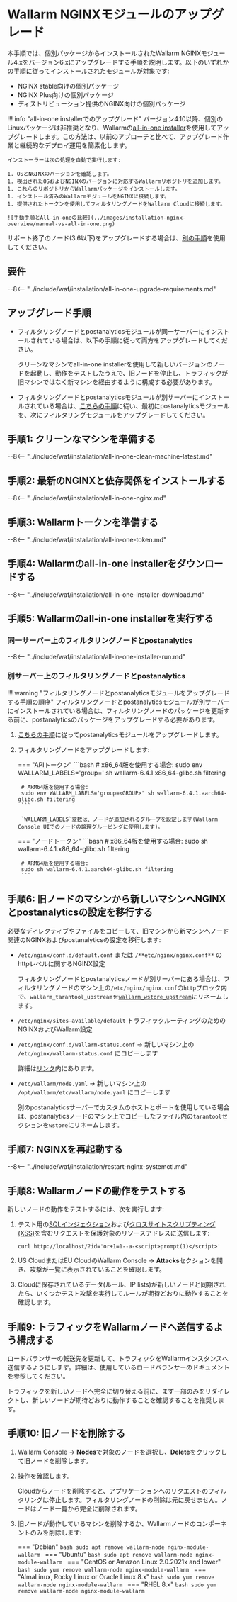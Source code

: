 [wallarm-status-instr]:             ../admin-en/configure-statistics-service.md
[ptrav-attack-docs]:                ../attacks-vulns-list.md#path-traversal
[attacks-in-ui-image]:              ../images/admin-guides/test-attacks-quickstart.png
[waf-mode-instr]:                   ../admin-en/configure-wallarm-mode.md
[blocking-page-instr]:              ../admin-en/configuration-guides/configure-block-page-and-code.md
[logging-instr]:                    ../admin-en/configure-logging.md
[proxy-balancer-instr]:             ../admin-en/using-proxy-or-balancer-en.md
[process-time-limit-instr]:         ../admin-en/configure-parameters-en.md#wallarm_process_time_limit
[configure-selinux-instr]:          ../admin-en/configure-selinux.md
[configure-proxy-balancer-instr]:   ../admin-en/configuration-guides/access-to-wallarm-api-via-proxy.md
[install-postanalytics-instr]:      ../admin-en/installation-postanalytics-en.md
[dynamic-dns-resolution-nginx]:     ../admin-en/configure-dynamic-dns-resolution-nginx.md
[img-wl-console-users]:             ../images/check-users.png 
[img-create-wallarm-node]:      ../images/user-guides/nodes/create-cloud-node.png
[nginx-process-time-limit-docs]:    ../admin-en/configure-parameters-en.md#wallarm_process_time_limit
[nginx-process-time-limit-block-docs]:  ../admin-en/configure-parameters-en.md#wallarm_process_time_limit_block
[overlimit-res-rule-docs]:           ../user-guides/rules/configure-overlimit-res-detection.md
[graylist-docs]:                     ../user-guides/ip-lists/overview.md
[wallarm-token-types]:              ../user-guides/nodes/nodes.md#api-and-node-tokens-for-node-creation
[oob-docs]:                         ../installation//oob/overview.md
[sqli-attack-docs]:                 ../attacks-vulns-list.md#sql-injection
[xss-attack-docs]:                  ../attacks-vulns-list.md#crosssite-scripting-xss
[web-server-mirroring-examples]:    ../installation/oob/web-server-mirroring/overview.md#configuration-examples-for-traffic-mirroring
[ip-lists-docs]:                     ../user-guides/ip-lists/overview.md

# Wallarm NGINXモジュールのアップグレード

本手順では、個別パッケージからインストールされたWallarm NGINXモジュール4.xをバージョン6.xにアップグレードする手順を説明します。以下のいずれかの手順に従ってインストールされたモジュールが対象です:

* NGINX stable向けの個別パッケージ
* NGINX Plus向けの個別パッケージ
* ディストリビューション提供のNGINX向けの個別パッケージ

!!! info "all-in-one installerでのアップグレード"
    バージョン4.10以降、個別のLinuxパッケージは非推奨となり、Wallarmの[all-in-one installer](../installation/nginx/all-in-one.md)を使用してアップグレードします。この方法は、以前のアプローチと比べて、アップグレード作業と継続的なデプロイ運用を簡素化します。
    
    インストーラーは次の処理を自動で実行します:

    1. OSとNGINXのバージョンを確認します。
    1. 検出されたOSおよびNGINXのバージョンに対応するWallarmリポジトリを追加します。
    1. これらのリポジトリからWallarmパッケージをインストールします。
    1. インストール済みのWallarmモジュールをNGINXに接続します。
    1. 提供されたトークンを使用してフィルタリングノードをWallarm Cloudに接続します。

    ![手動手順とAll-in-oneの比較](../images/installation-nginx-overview/manual-vs-all-in-one.png)

サポート終了のノード(3.6以下)をアップグレードする場合は、[別の手順](older-versions/nginx-modules.md)を使用してください。

## 要件

--8<-- "../include/waf/installation/all-in-one-upgrade-requirements.md"

## アップグレード手順

* フィルタリングノードとpostanalyticsモジュールが同一サーバーにインストールされている場合は、以下の手順に従って両方をアップグレードしてください。

    クリーンなマシンでall-in-one installerを使用して新しいバージョンのノードを起動し、動作をテストしたうえで、旧ノードを停止し、トラフィックが旧マシンではなく新マシンを経由するように構成する必要があります。

* フィルタリングノードとpostanalyticsモジュールが別サーバーにインストールされている場合は、[こちらの手順](../updating-migrating/separate-postanalytics.md)に従い、最初にpostanalyticsモジュールを、次にフィルタリングモジュールをアップグレードしてください。

## 手順1: クリーンなマシンを準備する

--8<-- "../include/waf/installation/all-in-one-clean-machine-latest.md"

## 手順2: 最新のNGINXと依存関係をインストールする

--8<-- "../include/waf/installation/all-in-one-nginx.md"

## 手順3: Wallarmトークンを準備する

--8<-- "../include/waf/installation/all-in-one-token.md"

## 手順4: Wallarmのall-in-one installerをダウンロードする

--8<-- "../include/waf/installation/all-in-one-installer-download.md"

## 手順5: Wallarmのall-in-one installerを実行する

### 同一サーバー上のフィルタリングノードとpostanalytics

--8<-- "../include/waf/installation/all-in-one-installer-run.md"

### 別サーバー上のフィルタリングノードとpostanalytics

!!! warning "フィルタリングノードとpostanalyticsモジュールをアップグレードする手順の順序"
    フィルタリングノードとpostanalyticsモジュールが別サーバーにインストールされている場合は、フィルタリングノードのパッケージを更新する前に、postanalyticsのパッケージをアップグレードする必要があります。

1. [こちらの手順](separate-postanalytics.md)に従ってpostanalyticsモジュールをアップグレードします。
1. フィルタリングノードをアップグレードします:

    === "APIトークン"
        ```bash
        # x86_64版を使用する場合:
        sudo env WALLARM_LABELS='group=<GROUP>' sh wallarm-6.4.1.x86_64-glibc.sh filtering

        # ARM64版を使用する場合:
        sudo env WALLARM_LABELS='group=<GROUP>' sh wallarm-6.4.1.aarch64-glibc.sh filtering
        ```        

        `WALLARM_LABELS`変数は、ノードが追加されるグループを設定します(Wallarm Console UIでのノードの論理グルーピングに使用します)。

    === "ノードトークン"
        ```bash
        # x86_64版を使用する場合:
        sudo sh wallarm-6.4.1.x86_64-glibc.sh filtering

        # ARM64版を使用する場合:
        sudo sh wallarm-6.4.1.aarch64-glibc.sh filtering
        ```

## 手順6: 旧ノードのマシンから新しいマシンへNGINXとpostanalyticsの設定を移行する

必要なディレクティブやファイルをコピーして、旧マシンから新マシンへノード関連のNGINXおよびpostanalyticsの設定を移行します:

* `/etc/nginx/conf.d/default.conf` または `/**etc/nginx/nginx.conf**` のhttpレベルに関するNGINX設定

    フィルタリングノードとpostanalyticsノードが別サーバーにある場合は、フィルタリングノードのマシン上の`/etc/nginx/nginx.conf`の`http`ブロック内で、`wallarm_tarantool_upstream`を[`wallarm_wstore_upstream`](../admin-en/configure-parameters-en.md#wallarm_wstore_upstream)にリネームします。
* `/etc/nginx/sites-available/default` トラフィックルーティングのためのNGINXおよびWallarm設定
* `/etc/nginx/conf.d/wallarm-status.conf` → 新しいマシン上の `/etc/nginx/wallarm-status.conf` にコピーします

    詳細は[リンク][wallarm-status-instr]内にあります。
* `/etc/wallarm/node.yaml` → 新しいマシン上の `/opt/wallarm/etc/wallarm/node.yaml` にコピーします

    別のpostanalyticsサーバーでカスタムのホストとポートを使用している場合は、postanalyticsノードのマシン上でコピーしたファイル内の`tarantool`セクションを`wstore`にリネームします。

## 手順7: NGINXを再起動する

--8<-- "../include/waf/installation/restart-nginx-systemctl.md"

## 手順8: Wallarmノードの動作をテストする

新しいノードの動作をテストするには、次を実行します:

1. テスト用の[SQLインジェクション][sqli-attack-docs]および[クロスサイトスクリプティング(XSS)][xss-attack-docs]を含むリクエストを保護対象のリソースアドレスに送信します:

    ```
    curl http://localhost/?id='or+1=1--a-<script>prompt(1)</script>'
    ```

1. US CloudまたはEU CloudのWallarm Console → **Attacks**セクションを開き、攻撃が一覧に表示されていることを確認します。
1. Cloudに保存されているデータ(ルール、IP lists)が新しいノードと同期されたら、いくつかテスト攻撃を実行してルールが期待どおりに動作することを確認します。

## 手順9: トラフィックをWallarmノードへ送信するよう構成する

ロードバランサーの転送先を更新して、トラフィックをWallarmインスタンスへ送信するようにします。詳細は、使用しているロードバランサーのドキュメントを参照してください。

トラフィックを新しいノードへ完全に切り替える前に、まず一部のみをリダイレクトし、新しいノードが期待どおりに動作することを確認することを推奨します。

## 手順10: 旧ノードを削除する

1. Wallarm Console → **Nodes**で対象のノードを選択し、**Delete**をクリックして旧ノードを削除します。
1. 操作を確認します。
    
    Cloudからノードを削除すると、アプリケーションへのリクエストのフィルタリングは停止します。フィルタリングノードの削除は元に戻せません。ノードはノード一覧から完全に削除されます。

1. 旧ノードが動作しているマシンを削除するか、Wallarmノードのコンポーネントのみを削除します:

    === "Debian"
        ```bash
        sudo apt remove wallarm-node nginx-module-wallarm
        ```
    === "Ubuntu"
        ```bash
        sudo apt remove wallarm-node nginx-module-wallarm
        ```
    === "CentOS or Amazon Linux 2.0.2021x and lower"
        ```bash
        sudo yum remove wallarm-node nginx-module-wallarm
        ```
    === "AlmaLinux, Rocky Linux or Oracle Linux 8.x"
        ```bash
        sudo yum remove wallarm-node nginx-module-wallarm
        ```
    === "RHEL 8.x"
        ```bash
        sudo yum remove wallarm-node nginx-module-wallarm
        ```